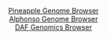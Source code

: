 <div id="Pineapple_Genome_Browser" align="center">
  <a href="https://igv.org/app/?sessionURL=blob:zZJba9swGIb_i6BlA8eW7NipDWXk1DZN0iNulpRiZFt2lNqSK8lOk5D_PrVs7GaF5mJjoAvpQ4f3e_TsQEOEpJyBANgmck2EgAHkkq_vcVkV5AqXRIIgw4UkBhAkI4KwhIBgBzIsFQ7vJvrkUqlKBpZFVdUqMcu5KR0Tl3jLGV5LM.Gl1edFgWMusOJCWj2BG27RvGmtSYyrytRvO6ZrpVhhCxfVkjPJrYqwPFrr.6JfpSgnjJckKutC0fcAkc6jM6Zmhr91Z_fdJCFSjslmlJ52x6PugzMMF.defxFeX8xCb3Z8T3OGVS3I6dC.vIJ3Te.B3Ny6No8Hi3SSO_N5c_185AyOh68VFUSeog46cfy2bfsaDGUpef2fetaDHti36KPv4qJ9ZPfq9vRs9FDp2cX1alHMV6OXIfyg970BCp7U2gWQLEUnQNBwoGe4ttd6m6ITA8I3QoJTEDw.GUAJnDzr7Y87oDaVNgZI8lK_y2MALlIiQNDyIewg37fddqcNfR_tjR2oRfH38J6Fd34H2l3b9qKMFkrrnEaSVdLEjJlNkpn59kCe0_F5_Tr2pzFE_mTbr3tweBvjgaba05T_QNOBmoB._P0TdaufyfRP3PtMEFPFhwoXZ5u5xIN55rnTlXfTjtVNvWKX4e02_BDPYWgyLkqs9H5d0cufvjVYUMyULjRU0pgWVG1mmiJfgwDZjtYWJLzg2kMg8vgLNKCBXPj1t57O_mn_Aw--">Pineapple Genome Browser</a>
</div>
<div id="Alphonso_Genome_Browser" align="center">
  <a href="https://igv.org/app/?sessionURL=blob:zZJdb9owFIb_i6VWmxQS2yHQRKqmQD9oaekHomxUVWSME9wmdmI7gYL47_OqTbvppHKxaZIv7KNjn_d9_WxBw5TmUoAIYBcFLkLAAXopV2NSlDkbkYJpEKUk18wBiqVMMUEZiLYgJdqQyf2Vvbk0ptSR53FTtgoiMulq3yUF2UhBVtqlsvD6Ms_JXCpipNJeT5FGejxrWis2J2Xp2tm.G3gLYohH8nIphZZeyUSWrOx7ya9SkjEhC5YUdW74m4DE6rEaF25KvsTTcUwp03rIXi8Wx_HwIn7wTyez805_NrkZTCed6eGYZ4KYWrHjoZ9PVLF5HtXpeXz1cl4xeIDPbsP4TvDrA__k8HRdcsX0MeqiIz9sY4xtNFws2Pp_cm0X39P5LZ512we4h.qT6jRYp1Xw0HvoX38NqlLId537YOeAXNLasgDoUnUjBB0fdpwAd1o_tujIgTC0.SjJQfT45ACjCH2x7Y9bYF5LSwzQrKrf4HGAVAumQNQKIeyiMMRBu9uGYYh2zhbUKv974Z5N7sMuxDHGnSTlubE4LxItSu0SIdyGpm622TPN0f1AkqafZT26eb4Z0AGBt1d3tF5X.g9ZOsCOfvtAa_Qjiv4Jdx8R4pr5vrCNLy.zOZm1zfW3YVYZfwSxMesORzV9N562NbtfNKlUBTG231bs8SdtDVGcCGMLDdd8znNuXqc2RbkCEcK.hRZQmUtLIVDZ_BN0oIMC.Pk3nP7uafcd">Alphonso Genome Browser</a>
</div>


<div id="DAF_Genomics_Browser" align="center">
  <a href="https://igv.org/app/?sessionURL=blob:tZFra9swFIb_y4H1k2.yZbs2hGG6dC3pmtLgJWspQbWPL8y2PElOmoT89wqvY7BRxqAFSUicy_vqPAfYoJA17yAG1yK.RQgYICu.XbC2b_CatSghLlgj0QCBBQrsMoT4AAWTiqW3V7qyUqqXsW3nrDBL7HhbZ9KSnsV6U_JBVahTTddiLdvzjm2llfFWJytms6aveCe5zbIMpTQdu8euXG.ZPn7F1mNLXLdDo.pRda1NaGO5VTDttu5yfPqHkXdQ1qv.mCwXyVg_w91lPklml8lXb5refQ7O7tL5xTINlieLuuyYGgROvuzOfZyvHsubzTRzVt.4t3QwoT5R2w_ep5PpU18LlBMSklMvom4UwNGAhmeDRgBZJUhMqBG6p4ZLqfly9fxAz0DwGuL7BwOUYNl3nX5_ALXrNSiQ.GMYmRnARY4CYjNynJBEkevTkDpRRI7GAQbRvDHJ8_Q2Ch03cd3AemSt1i_qZhyfFvo7.FYY_.is9_9imtFydZOnq6v5bsMv.KKn.2BG99dFm76CyYBXv1Vw0TKlQz.fL1BYo9Va7NRvKt7x4fgM">DAF Genomics Browser</a>
</div>
